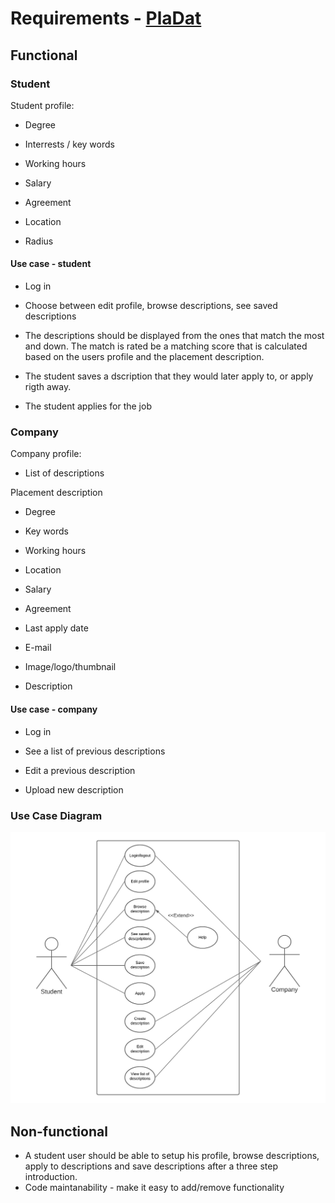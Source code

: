 # Requirements - [PlaDat](https://docs.google.com/document/d/1tnZtSI8ZqtNjZnplGvwfXdsbQRj0LkFCUlazZ7Jxr5M/edit#heading=h.8w6g1qr1vqr)

## Functional

### Student
Student profile:
  - Degree
  - Interrests / key words
  - Working hours
  - Salary
  - Agreement
  - Location
  
  - Radius
 
#### Use case - student 
* Log in

* Choose between edit profile, browse descriptions, see saved descriptions

* The descriptions should be displayed from the ones that match the most and down. The match is rated be a matching score that is calculated based on the users profile and the placement description.

* The student saves a dscription that they would later apply to, or apply rigth away.
* The student applies for the job
  
### Company
Company profile:
  - List of descriptions

Placement description
  - Degree
  - Key words
  - Working hours
  - Location
  - Salary
  - Agreement
  
  - Last apply date
  - E-mail
  - Image/logo/thumbnail
  - Description
  
#### Use case - company
* Log in

* See a list of previous descriptions

* Edit a previous description

* Upload new description

### Use Case Diagram
![Calendar](images/use_case.png)

## Non-functional
 * A student user should be able to setup his profile, browse descriptions, apply to descriptions and save descriptions after a three step introduction.
 * Code maintanability - make it easy to add/remove functionality 

